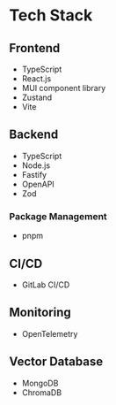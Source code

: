 # Tech Stack

## Frontend
- TypeScript
- React.js
- MUI component library
- Zustand
- Vite

## Backend
- TypeScript
- Node.js
- Fastify
- OpenAPI
- Zod

### Package Management
- pnpm

## CI/CD
- GitLab CI/CD

## Monitoring
- OpenTelemetry

## Vector Database
- MongoDB
- ChromaDB
